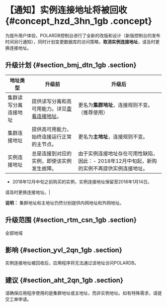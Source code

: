 # 【通知】实例连接地址将被回收 {#concept_hzd_3hn_1gb .concept}

为提升用户体验，POLARDB控制台进行了全新的改版和设计（新版控制台的发布时间另行通知），同时计划变更数据库的访问策略，**取消实例连接地址**，请及时更换连接地址。

## 升级计划 {#section_bmj_dtn_1gb .section}

|地址类型|升级前|升级后|
|----|---|---|
|集群读写分离连接地址|提供读写分离和高可用能力。详见[查看连接地址](../../../../cn.zh-CN/快速入门/连接集群或实例/查看连接地址.md)。|更名为**集群地址**，连接规则不变。（推荐使用）|
|集群连接地址|提供高可用能力，始终连接运行正常的主节点。|更名为**主地址**，连接规则不变。|
|实例连接地址|总是连接到对应的实例，即使该实例发生故障。|由于实例连接地址存在可用性缺陷，因此：-   2018年12月中旬起，新购的实例不再提供实例连接地址。
-   2018年12月中旬之前购买的实例，实例连接地址保留至2018年1月14日。

请及时更换连接地址。|

**说明：** 集群地址和主地址仍然分别提供内网地址和外网地址。

## 升级范围 {#section_rtm_csn_1gb .section}

全部地域

## 影响 {#section_yvl_2qn_1gb .section}

实例连接地址被回收后，应用程序将无法通过该地址访问POLARDB。

## 建议 {#section_aht_2qn_1gb .section}

请确保应用程序使用的是集群地址或主地址，而非实例地址。如有特殊需求，请提交工单申请。

